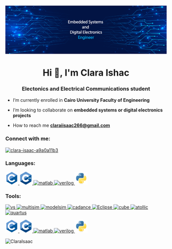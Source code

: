 ![MasterHead](https://github.com/ClaraIsaac/ClaraIsaac/blob/main/untitled1-01.png)
<h1 align="center">Hi 👋, I'm Clara Ishac</h1>
<h3 align="center">Electonics and Electrical Communications student</h3>

- I’m currently enrolled in **Cairo University Faculty of Engineering**

- I’m looking to collaborate on **embedded systems or digital electronics projects**

- How to reach me **claraiisaac266@gmail.com**

<h3 align="left">Connect with me:</h3>
<p align="left">
<a href="https://linkedin.com/in/clara-isaac-a9a0a11b3" target="blank"><img align="center" src="https://raw.githubusercontent.com/rahuldkjain/github-profile-readme-generator/master/src/images/icons/Social/linked-in-alt.svg" alt="clara-isaac-a9a0a11b3" height="30" width="40" /></a>
</p>

<h3 align="left">Languages:</h3>
<p align="left"> <a href="https://www.cprogramming.com/" target="_blank" rel="noreferrer"> <img src="https://raw.githubusercontent.com/devicons/devicon/master/icons/c/c-original.svg" alt="c" width="40" height="40"/> </a> <a href="https://www.w3schools.com/cpp/" target="_blank" rel="noreferrer"> <img src="https://raw.githubusercontent.com/devicons/devicon/master/icons/cplusplus/cplusplus-original.svg" alt="cplusplus" width="40" height="40"/> </a> <a href="https://www.mathworks.com/" target="_blank" rel="noreferrer"> <img src="https://upload.wikimedia.org/wikipedia/commons/2/21/Matlab_Logo.png" alt="matlab" width="40" height="40"/> </a> <a href="https://www.verilog.com/" target="_blank" rel="noreferrer"> <img src="https://www.verilog.com/img/verilog.gif" alt="verilog" width="40" height="40"/> </a> <a href="https://www.python.org" target="_blank" rel="noreferrer"> <img src="https://raw.githubusercontent.com/devicons/devicon/master/icons/python/python-original.svg" alt="python" width="40" height="40"/> </a> </p>

<h3 align="left">Tools:</h3>
<p align="left"> <a href="https://visualstudio.microsoft.com/" target="_blank" rel="noreferrer"> <img src="https://visualstudio.microsoft.com/wp-content/uploads/2021/10/Product-Icon.svg" alt="vs" width="40" height="40"/> </a> <a href="https://www.multisim.com/" target="_blank" rel="noreferrer"> <img src="https://ni.scene7.com/is/image/ni/Multisim_BG?$ni-icon-pm$" alt="multisim" width="40" height="40"/> </a> <a href="https://eda.sw.siemens.com/en-US/ic/modelsim/" target="_blank" rel="noreferrer"> <img src="https://img.informer.com/icons/png/32/4007/4007203.png" alt="modelsim" width="40" height="40"/> </a> <a href="https://www.cadence.com/en_US/home.html" target="_blank" rel="noreferrer"> <img src="https://encrypted-tbn0.gstatic.com/images?q=tbn:ANd9GcQWFOCeUHJrqVuPwWIm_-KqjRUqS1zo5ROIk7QEMR3bQ6oPeu74fYLW2KIzKX-6fCZBpw&usqp=CAU" alt="cadance" width="120" height="40"/> </a> <a href="https://www.eclipse.org/" target="_blank" rel="noreferrer"> <img src="https://cdn.freebiesupply.com/logos/large/2x/eclipse-11-logo-png-transparent.png" alt="Eclipse" width="40" height="40"/> </a> <a href="https://www.st.com/en/development-tools/stm32-ides.html" target="_blank" rel="noreferrer"> <img src="https://dl.flathub.org/repo/appstream/x86_64/icons/128x128/com.st.STM32CubeIDE.png" alt="cube" width="40" height="40"/> </a> <a href="https://www.st.com/en/development-tools/truestudio.html" target="_blank" rel="noreferrer"> <img src="https://pbs.twimg.com/profile_images/595878724345573377/QSGN-Qfe_400x400.png" alt="atollic" width="40" height="40"/> </a> <a href="https://www.intel.com/content/www/us/en/software-kit/660907/intel-quartus-prime-lite-edition-design-software-version-20-1-1-for-windows.html" target="_blank" rel="noreferrer"> <img src="https://downloadlynet.ir/wp-content/uploads/2020/03/Quartus-Prime-.png" alt="quartus" width="40" height="40"/> <p align="left"> <a href="https://www.cprogramming.com/" target="_blank" rel="noreferrer"> <img src="https://raw.githubusercontent.com/devicons/devicon/master/icons/c/c-original.svg" alt="c" width="40" height="40"/> </a> <a href="https://www.w3schools.com/cpp/" target="_blank" rel="noreferrer"> <img src="https://raw.githubusercontent.com/devicons/devicon/master/icons/cplusplus/cplusplus-original.svg" alt="cplusplus" width="40" height="40"/> </a> <a href="https://www.mathworks.com/" target="_blank" rel="noreferrer"> <img src="https://upload.wikimedia.org/wikipedia/commons/2/21/Matlab_Logo.png" alt="matlab" width="40" height="40"/> </a> <a href="https://www.verilog.com/" target="_blank" rel="noreferrer"> <img src="https://www.verilog.com/img/verilog.gif" alt="verilog" width="40" height="40"/> </a> <a href="https://www.python.org" target="_blank" rel="noreferrer"> <img src="https://raw.githubusercontent.com/devicons/devicon/master/icons/python/python-original.svg" alt="python" width="40" height="40"/> </a> </p>

<p><img align="center" src="https://github-readme-stats.vercel.app/api/top-langs?username=ClaraIsaac&show_icons=true&locale=en&layout=compact" alt="ClaraIsaac" /></p>
